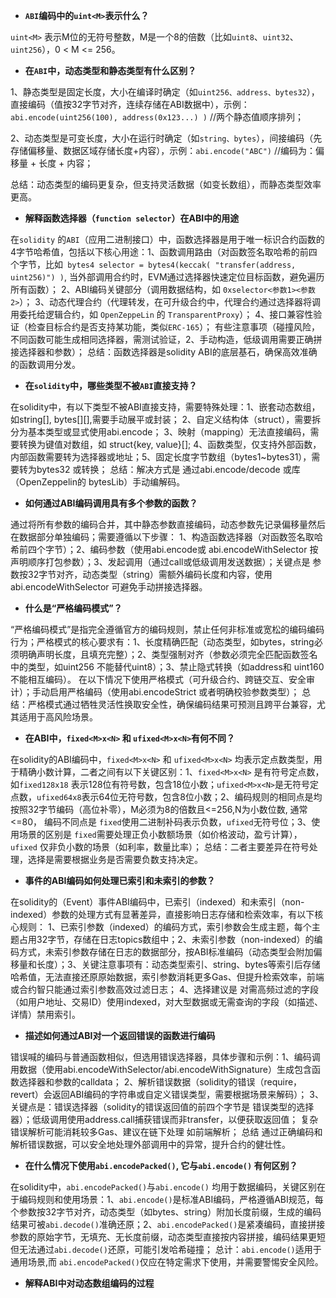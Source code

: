 - **`ABI`编码中的`uint<M>`表示什么？**

`uint<M>` 表示M位的无符号整数，M是一个8的倍数（比如`uint8`、`uint32`、`uint256`），0 < M <= 256。

- **在`ABI`中，动态类型和静态类型有什么区别？**

1、静态类型是固定长度，大小在编译时确定（如`uint256、address、bytes32`），直接编码（值按32字节对齐，连续存储在ABI数据中），示例：`abi.encode(uint256(100), address(0x123...) )`    //两个静态值顺序排列；

2、动态类型是可变长度，大小在运行时确定（如`string、bytes`），间接编码（先存储偏移量、数据区域存储长度+内容），示例：`abi.encode("ABC")`    //编码为：偏移量 + 长度 + 内容；

总结：动态类型的编码更复杂，但支持灵活数据（如变长数组），而静态类型效率更高。

- **解释函数选择器（`function selector`）在ABI中的用途**

在`solidity` 的`ABI`（应用二进制接口）中，函数选择器是用于唯一标识合约函数的4字节哈希值，包括以下核心用途：1、函数调用路由（对函数签名取哈希的前四个字节，比如` bytes4 selector = bytes4(keccak( "transfer(address, uint256)") )`, 当外部调用合约时，EVM通过选择器快速定位目标函数，避免遍历所有函数）； 2、ABI编码关键部分（调用数据结构，如 `0xselector<参数1><参数2>`）； 3、动态代理合约（代理转发，在可升级合约中，代理合约通过选择器将调用委托给逻辑合约，如 `OpenZeppeLin` 的 `TransparentProxy`）； 4、接口兼容性验证（检查目标合约是否支持某功能，类似`ERC-165`）； 有些注意事项（碰撞风险，不同函数可能生成相同选择器，需测试验证，2、手动构造，低级调用需要正确拼接选择器和参数）；  总结：函数选择器是solidity ABI的底层基石，确保高效准确的函数调用分发。

- **在`solidity`中，哪些类型不被`ABI`直接支持？**

在solidity中，有以下类型不被ABI直接支持，需要特殊处理：1、嵌套动态数组，如string[], bytes[][],需要手动展平或封装； 2、自定义结构体（struct），需要拆分为基本类型或显式使用abi.encode； 3、映射（mapping）无法直接编码，需要转换为键值对数组，如 struct{key, value}[]; 4、函数类型，仅支持外部函数，内部函数需要转为选择器或地址；5、固定长度字节数组（bytes1~bytes31），需要转为bytes32 或转换；  总结：解决方式是 通过abi.encode/decode 或库（OpenZeppelin的 bytesLib）手动编解码。

- **如何通过ABI编码调用具有多个参数的函数？**

通过将所有参数的编码合并，其中静态参数直接编码，动态参数先记录偏移量然后在数据部分单独编码；需要遵循以下步骤： 1、构造函数选择器（对函数签名取哈希前四个字节）；2、编码参数（使用abi.encode或 abi.encodeWithSelector 按声明顺序打包参数）；3、发起调用（通过call或低级调用发送数据）；关键点是 参数按32字节对齐，动态类型（string）需额外编码长度和内容，使用abi.encodeWithSelector 可避免手动拼接选择器。

- **什么是“严格编码模式”？**

“严格编码模式”是指完全遵循官方的编码规则，禁止任何非标准或宽松的编码编码行为；严格模式的核心要求有：1、长度精确匹配（动态类型，如bytes，string必须明确声明长度，且填充完整）；2、类型强制对齐（参数必须完全匹配函数签名中的类型，如uint256 不能替代uint8）；3、禁止隐式转换（如address和 uint160 不能相互编码）。 在以下情况下使用严格模式（可升级合约、跨链交互、安全审计）；手动启用严格编码（使用abi.encodeStrict 或者明确校验参数类型）； 总结：严格模式通过牺牲灵活性换取安全性，确保编码结果可预测且跨平台兼容，尤其适用于高风险场景。

- **在ABI中，`fixed<M>x<N>` 和 `ufixed<M>x<N>`有何不同？**

在solidity的ABI编码中，`fixed<M>x<N>` 和 `ufixed<M>x<N>` 均表示定点数类型，用于精确小数计算，二者之间有以下关键区别：1、`fixed<M>x<N>` 是有符号定点数，如`fixed128x18` 表示128位有符号数，包含18位小数；`ufixed<M>x<N>`是无符号定点数，`ufixed64x8`表示64位无符号数，包含8位小数；2、编码规则的相同点是均按照32字节编码（高位补零），M必须为8的倍数且<=256,N为小数位数, 通常<=80， 编码不同点是 `fixed`使用二进制补码表示负数，`ufixed`无符号位；3、使用场景的区别是 `fixed`需要处理正负小数额场景（如价格波动，盈亏计算），`ufixed` 仅非负小数的场景（如利率，数量比率）； 总结：二者主要差异在符号处理，选择是需要根据业务是否需要负数支持决定。

- **事件的ABI编码如何处理已索引和未索引的参数？**

在solidity的（Event）事件ABI编码中，已索引（indexed）和未索引（non-indexed）参数的处理方式有显著差异，直接影响日志存储和检索效率，有以下核心规则： 1、已索引参数（indexed）的编码方式，索引参数会生成主题，每个主题占用32字节，存储在日志topics数组中；2、未索引参数（non-indexed）的编码方式，未索引参数存储在日志的数据部分，按ABI标准编码（动态类型会附加偏移量和长度）；3、关键注意事项有：动态类型索引、string、bytes等索引后存储哈希值，无法直接还原原始数据，索引参数消耗更多Gas、但提升检索效率，前端或合约智只能通过索引参数高效过滤日志； 4、选择建议是 对需高频过滤的字段（如用户地址、交易ID）使用indexed，对大型数据或无需查询的字段（如描述、详情）禁用索引。

- **描述如何通过ABI对一个返回错误的函数进行编码**

错误喊的编码与普通函数相似，但选用错误选择器，具体步骤和示例：1、编码调用数据（使用abi.encodeWithSelector/abi.encodeWithSignature）生成包含函数选择器和参数的calldata； 2、解析错误数据（solidity的错误（require，revert）会返回ABI编码的字符串或自定义错误类型，需要根据场景来解码）； 3、关键点是：错误选择器（solidity的错误返回值的前四个字节是 错误类型的选择器）；低级调用使用address.call捕获错误而非transfer，以便获取返回值； 复杂错误解析可能消耗较多Gas、建议在链下处理 如前端解析； 总结 通过正确编码和解析错误数据，可以安全地处理外部调用中的异常，提升合约的健壮性。

- **在什么情况下使用`abi.encodePacked()`, 它与`abi.encode()` 有何区别？**

在solidity中，`abi.encodePacked()`与`abi.encode()` 均用于数据编码，关键区别在于编码规则和使用场景：1、`abi.encode()`是标准ABI编码，严格遵循ABI规范，每个参数按32字节对齐，动态类型（如bytes、string）附加长度前缀，生成的编码结果可被`abi.decode()`准确还原；2、`abi.encodePacked()`是紧凑编码，直接拼接参数的原始字节，无填充、无长度前缀，动态类型直接按内容拼接，编码结果更短但无法通过`abi.decode()`还原，可能引发哈希碰撞； 总计：`abi.encode()`适用于通用场景,而 `abi.encodePacked()`仅应在特定需求下使用，并需要警惕安全风险。

- **解释ABI中对动态数组编码的过程**




